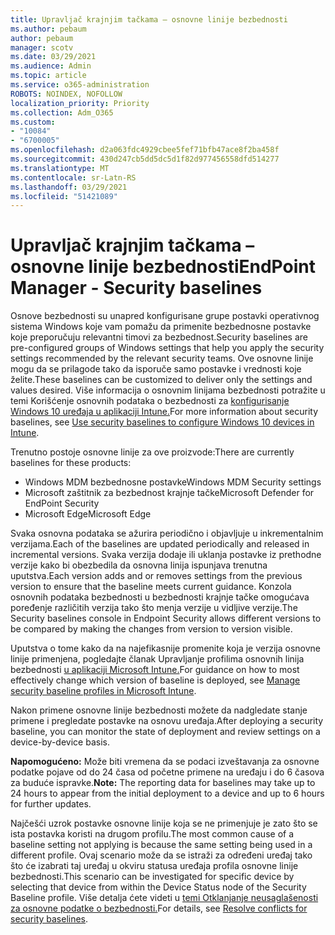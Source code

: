 ```yaml
---
title: Upravljač krajnjim tačkama – osnovne linije bezbednosti
ms.author: pebaum
author: pebaum
manager: scotv
ms.date: 03/29/2021
ms.audience: Admin
ms.topic: article
ms.service: o365-administration
ROBOTS: NOINDEX, NOFOLLOW
localization_priority: Priority
ms.collection: Adm_O365
ms.custom:
- "10084"
- "6700005"
ms.openlocfilehash: d2a063fdc4929cbee5fef71bfb47ace8f2ba458f
ms.sourcegitcommit: 430d247cb5dd5dc5d1f82d977456558dfd514277
ms.translationtype: MT
ms.contentlocale: sr-Latn-RS
ms.lasthandoff: 03/29/2021
ms.locfileid: "51421089"
---
```

# <a name="endpoint-manager---security-baselines"></a><span data-ttu-id="f85eb-102">Upravljač krajnjim tačkama – osnovne linije bezbednosti</span><span class="sxs-lookup"><span data-stu-id="f85eb-102">EndPoint Manager - Security baselines</span></span>

<span data-ttu-id="f85eb-103">Osnove bezbednosti su unapred konfigurisane grupe postavki operativnog sistema Windows koje vam pomažu da primenite bezbednosne postavke koje preporučuju relevantni timovi za bezbednost.</span><span class="sxs-lookup"><span data-stu-id="f85eb-103">Security baselines are pre-configured groups of Windows settings that help you apply the security settings recommended by the relevant security teams.</span></span> <span data-ttu-id="f85eb-104">Ove osnovne linije mogu da se prilagode tako da isporuče samo postavke i vrednosti koje želite.</span><span class="sxs-lookup"><span data-stu-id="f85eb-104">These baselines can be customized to deliver only the settings and values desired.</span></span> <span data-ttu-id="f85eb-105">Više informacija o osnovnim linijama bezbednosti potražite u temi Korišćenje osnovnih podataka o bezbednosti za [konfigurisanje Windows 10 uređaja u aplikaciji Intune.](https://docs.microsoft.com/mem/intune/protect/security-baselines)</span><span class="sxs-lookup"><span data-stu-id="f85eb-105">For more information about security baselines, see [Use security baselines to configure Windows 10 devices in Intune](https://docs.microsoft.com/mem/intune/protect/security-baselines).</span></span>

<span data-ttu-id="f85eb-106">Trenutno postoje osnovne linije za ove proizvode:</span><span class="sxs-lookup"><span data-stu-id="f85eb-106">There are currently baselines for these products:</span></span>

- <span data-ttu-id="f85eb-107">Windows MDM bezbednosne postavke</span><span class="sxs-lookup"><span data-stu-id="f85eb-107">Windows MDM Security settings</span></span>
- <span data-ttu-id="f85eb-108">Microsoft zaštitnik za bezbednost krajnje tačke</span><span class="sxs-lookup"><span data-stu-id="f85eb-108">Microsoft Defender for EndPoint Security</span></span>
- <span data-ttu-id="f85eb-109">Microsoft Edge</span><span class="sxs-lookup"><span data-stu-id="f85eb-109">Microsoft Edge</span></span>

<span data-ttu-id="f85eb-110">Svaka osnovna podataka se ažurira periodično i objavljuje u inkrementalnim verzijama.</span><span class="sxs-lookup"><span data-stu-id="f85eb-110">Each of the baselines are updated periodically and released in incremental versions.</span></span> <span data-ttu-id="f85eb-111">Svaka verzija dodaje ili uklanja postavke iz prethodne verzije kako bi obezbedila da osnovna linija ispunjava trenutna uputstva.</span><span class="sxs-lookup"><span data-stu-id="f85eb-111">Each version adds and or removes settings from the previous version to ensure that the baseline meets current guidance.</span></span> <span data-ttu-id="f85eb-112">Konzola osnovnih podataka bezbednosti u bezbednosti krajnje tačke omogućava poređenje različitih verzija tako što menja verzije u vidljive verzije.</span><span class="sxs-lookup"><span data-stu-id="f85eb-112">The Security baselines console in Endpoint Security allows different versions to be compared by making the changes from version to version visible.</span></span>

<span data-ttu-id="f85eb-113">Uputstva o tome kako da na najefikasnije promenite koja je verzija osnovne linije primenjena, pogledajte članak Upravljanje profilima osnovnih linija bezbednosti [u aplikaciji Microsoft Intune.](https://docs.microsoft.com/mem/intune/protect/security-baselines-configure)</span><span class="sxs-lookup"><span data-stu-id="f85eb-113">For guidance on how to most effectively change which version of baseline is deployed, see [Manage security baseline profiles in Microsoft Intune](https://docs.microsoft.com/mem/intune/protect/security-baselines-configure).</span></span>

<span data-ttu-id="f85eb-114">Nakon primene osnovne linije bezbednosti možete da nadgledate stanje primene i pregledate postavke na osnovu uređaja.</span><span class="sxs-lookup"><span data-stu-id="f85eb-114">After deploying a security baseline, you can monitor the state of deployment and review settings on a device-by-device basis.</span></span>

<span data-ttu-id="f85eb-115">**Napomogućeno:** Može biti vremena da se podaci izveštavanja za osnovne podatke pojave od do 24 časa od početne primene na uređaju i do 6 časova za buduće ispravke.</span><span class="sxs-lookup"><span data-stu-id="f85eb-115">**Note:** The reporting data for baselines may take up to 24 hours to appear from the initial deployment to a device and up to 6 hours for further updates.</span></span> 

<span data-ttu-id="f85eb-116">Najčešći uzrok postavke osnovne linije koja se ne primenjuje je zato što se ista postavka koristi na drugom profilu.</span><span class="sxs-lookup"><span data-stu-id="f85eb-116">The most common cause of a baseline setting not applying is because the same setting being used in a different profile.</span></span> <span data-ttu-id="f85eb-117">Ovaj scenario može da se istraži za određeni uređaj tako što će izabrati taj uređaj u okviru statusa uređaja profila osnovne linije bezbednosti.</span><span class="sxs-lookup"><span data-stu-id="f85eb-117">This scenario can be investigated for specific device by selecting that device from within the Device Status node of the Security Baseline profile.</span></span> <span data-ttu-id="f85eb-118">Više detalja ćete videti u [temi Otklanjanje neusaglašenosti za osnovne podatke o bezbednosti.](https://docs.microsoft.com/mem/intune/protect/security-baselines-monitor#resolve-conflicts-for-security-baselines)</span><span class="sxs-lookup"><span data-stu-id="f85eb-118">For details, see [Resolve conflicts for security baselines](https://docs.microsoft.com/mem/intune/protect/security-baselines-monitor#resolve-conflicts-for-security-baselines).</span></span>